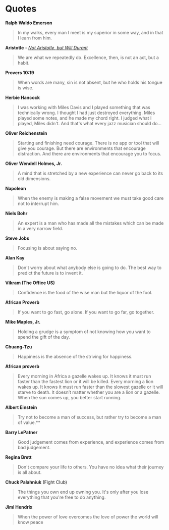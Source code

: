 # Quotes

**Ralph Waldo Emerson**
> In my walks, every man I meet is my superior in some way, and in that I learn from him.


**Aristotle** - _[Not Aristotle, but Will Durant](https://caelanhuntress.com/2017/08/24/my-favourite-quote-of-all-time-is-a-misattribution/)_
> We are what we repeatedly do. Excellence, then, is not an act, but a habit.


**Provers 10:19**
> When words are many, sin is not absent, but he who holds his tongue is wise.


**Herbie Hancock**
> I was working with Miles Davis and I played something that was technically wrong. I thought I had just destroyed everything. Miles played some notes, and he made my chord right. I judged what I played, Miles didn't. And that's what every jazz musician should do...


**Oliver Reichenstein**
> Starting and finishing need courage. There is no app or tool that will give you courage. But there are environments that encourage distraction. And there are environments that encourage you to focus.


**Oliver Wendell Holmes, Jr.**
> A mind that is stretched by a new experience can never go back to its old dimensions.


**Napoleon**
> When the enemy is making a false movement we must take good care not to interrupt him.


**Niels Bohr**
> An expert is a man who has made all the mistakes which can be made in a very narrow field.


**Steve Jobs**
> Focusing is about saying no.


**Alan Kay**
> Don't worry about what anybody else is going to do. The best way to predict the future is to invent it.


**Vikram (The Office US)**
> Confidence is the food of the wise man but the liquor of the fool.


**African Proverb**
> If you want to go fast, go alone. If you want to go far, go together.


**Mike Maples, Jr.**
> Holding a grudge is a symptom of not knowing how you want to spend the gift of the day.


**Chuang-Tzu**
> Happiness is the absence of the striving for happiness.


**African proverb**
> Every morning in Africa a gazelle wakes up. It knows it must run faster than the fastest lion or it will be killed. Every morning a lion wakes up. It knows it must run faster than the slowest gazelle or it will starve to death. It doesn’t matter whether you are a lion or a gazelle. When the sun comes up, you better start running.


**Albert Einstein**
> Try not to become a man of success, but rather try to become a man of value.**


**Barry LePatner**
> Good judgement comes from experience, and experience comes from bad judgement.


**Regina Brett**
> Don't compare your life to others. You have no idea what their journey is all about.

**Chuck Palahniuk** (Fight Club)
> The things you own end up owning you. It's only after you lose everything that you're free to do anything.


**Jimi Hendrix**
> When the power of love overcomes the love of power the world will know peace
